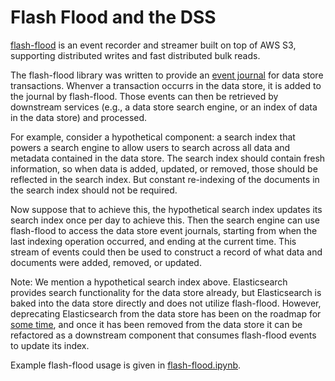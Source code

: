 # Flash Flood and the DSS

[flash-flood](https://github.com/HumanCellAtlas/flash-flood) is
an event recorder and streamer built on top of AWS S3, supporting distributed
writes and fast distributed bulk reads.

The flash-flood library was written to provide an [event journal](https://en.wikipedia.org/wiki/Journaling_file_system)
for data store transactions. Whenver a transaction occurrs in the data store,
it is added to the journal by flash-flood. Those events can then be retrieved
by downstream services (e.g., a data store search engine, or an index of data
in the data store) and processed.

For example, consider a hypothetical component: a search index that powers a search
engine to allow users to search across all data and metadata contained in the
data store. The search index should contain fresh information, so when data is
added, updated, or removed, those should be reflected in the search index. But
constant re-indexing of the documents in the search index should not be required.

Now suppose that to achieve this, the hypothetical search index updates its search
index once per day to achieve this.  Then the search engine can use flash-flood to 
access the data store event journals, starting from when the last indexing operation 
occurred, and ending at the current time. This stream of events could then be used to
construct a record of what data and documents were added, removed, or updated.

Note: We mention a hypothetical search index above. Elasticsearch provides search
functionality for the data store already, but Elasticsearch is baked into the
data store directly and does not utilize flash-flood. However, deprecating
Elasticsearch from the data store has been on the roadmap for [some time], and
once it has been removed from the data store it can be refactored as a downstream
component that consumes flash-flood events to update its index.

  [some time]: https://github.com/HumanCellAtlas/data-store/issues/906

Example flash-flood usage is given in [flash-flood.ipynb].

  [flash-flood.ipynb]: https://github.com/HumanCellAtlas/flash-flood/blob/master/intro.ipynb
